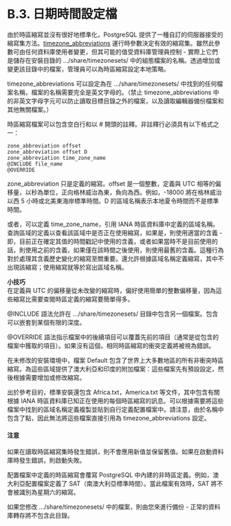 # B.3. 日期時間設定檔

由於時區縮寫並沒有很好地標準化，PostgreSQL 提供了一種自訂的伺服器接受的縮寫集方法。[timezone\_abbreviations](../../server-administration/server-configuration/19.11.-yong-hu-duan-lian-xian-yu-she-can-shu.md#timezone_abbreviations-string) 運行時參數決定有效的縮寫集。雖然此參數可由任何資料庫使用者變更，但其可能的值受資料庫管理員控制 - 實際上它們是儲存在安裝目錄的 .../share/timezonesets/ 中的組態檔案的名稱。透過增加或變更該目錄中的檔案，管理員可以為時區縮寫設定本地策略。

timezone\_abbreviations 可以設定為在 .../share/timezonesets/ 中找到的任何檔案名稱，檔案的名稱需要完全是英文字母的。（禁止 timezone\_abbreviations 中的非英文字母字元可以防止讀取目標目錄之外的檔案，以及讀取編輯器備份檔案和其他無關檔案。）

時區縮寫檔案可以包含空白行和以 \# 開頭的註釋。非註釋行必須具有以下格式之一：

```text
zone_abbreviation offset
zone_abbreviation offset D
zone_abbreviation time_zone_name
@INCLUDE file_name
@OVERRIDE
```

zone\_abbreviation 只是定義的縮寫。offset 是一個整數，定義與 UTC 相等的偏移量，以秒為單位，正向格林威治為東，負向為西。例如，-18000 將在格林威治以西 5 小時或北美東海岸標準時間。D 的區域名稱表示本地夏令時間而不是標準時間。

或者，可以定義 time\_zone\_name，引用 IANA 時區資料庫中定義的區域名稱。查詢區域的定義以查看該區域中是否正在使用縮寫，如果是，則使用適當的含義 - 即，目前正在確定其值的時間戳記中使用的含義，或者如果當時不是目前使用的話，則使用之前的含義，如果僅在該時間之後使用，則使用最舊的含義。這種行為對於處理其含義歷史變化的縮寫至關重要。還允許根據區域名稱定義縮寫，其中不出現該縮寫；使用縮寫就等於寫出區域名稱。

**小技巧**  
在定義與 UTC 的偏移量從未改變的縮寫時，偏好使用簡單的整數偏移量，因為這些縮寫比需要查閱時區定義的縮寫要簡單得多。

@INCLUDE 語法允許在 .../share/timezonesets/ 目錄中包含另一個檔案。包含可以嵌套到某個有限的深度。

@OVERRIDE 語法指示檔案中的後續項目可以覆蓋先前的項目（通常是從包含的檔案中獲取的項目）。如果沒有這個，相同時區縮寫的衝突定義將被視為錯誤。

在未修改的安裝環境中，檔案 Default 包含了世界上大多數地區的所有非衝突時區縮寫。為這些區域提供了澳大利亞和印度的附加檔案：這些檔案先有預設設定，然後根據需要增加或修改縮寫。

出於參考目的，標準安裝還包含 Africa.txt，America.txt 等文件，其中包含有關根據 IANA 時區資料庫已知正在使用的每個時區縮寫的訊息。可以根據需要將這些檔案中找到的區域名稱定義複製並貼到自行定義配置檔案中。請注意，由於名稱中包含了點，因此無法將這些檔案直接引用為 timezone\_abbreviations 設定。

#### **注意**

如果在讀取時區縮寫集時發生錯誤，則不會應用新值並保留舊值。如果在啟動資料庫時發生錯誤，則啟動失敗。

配置檔案中定義的時區縮寫會覆寫 PostgreSQL 中內建的非時區定義。例如，澳大利亞配置檔案定義了 SAT（南澳大利亞標準時間）。當此檔案有效時，SAT 將不會被識別為星期六的縮寫。

如果您修改 .../share/timezonesets/ 中的檔案，則由您來進行備份 - 正常的資料庫轉存將不包含此目錄。

